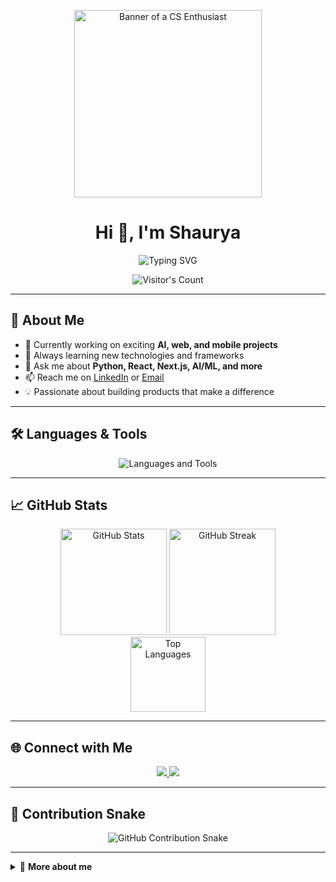 <!-- Profile README for shaurya1606 -->

<p align="center">
  <img src="https://github.com/shauryasrivastava-1612/shauryasrivastava-1612/blob/main/cartoon-man-wearing-glasses_23-2151136784.webp" alt="Banner of a CS Enthusiast" width="300"/>
</p>

<h1 align="center">Hi 👋, I'm Shaurya</h1>

<p align="center">
  <img src="https://readme-typing-svg.demolab.com?font=Fira+Code&size=24&pause=1000&color=36BCF7&center=true&vCenter=true&width=435&lines=Welcome+to+my+GitHub+Profile!;Full-stack+Developer;AI+%26+ML+Enthusiast;Open+Source+Contributor" alt="Typing SVG" />
</p>

<p align="center">
  <img src="https://profile-counter.glitch.me/shauryasrivastava-1612/count.svg" alt="Visitor's Count" />
</p>

---

## 🚀 About Me

- 🔭 Currently working on exciting **AI, web, and mobile projects**
- 🌱 Always learning new technologies and frameworks
- 💬 Ask me about **Python, React, Next.js, AI/ML, and more**
- 📫 Reach me on [LinkedIn](https://www.linkedin.com/in/shaurya1606/) or [Email](mailto:shaurya1606@gmail.com)
- 💡 Passionate about building products that make a difference

---

## 🛠️ Languages & Tools

<p align="center">
  <img src="https://skillicons.dev/icons?i=python,js,ts,react,nextjs,nodejs,html,css,tailwind,java,git,github,vscode,figma"
       alt="Languages and Tools"/>
</p>

---

## 📈 GitHub Stats

<div align="center">
  <img src="https://github-readme-stats.vercel.app/api?username=shaurya1606&show_icons=true&theme=radical" alt="GitHub Stats" height="170"/>
  <img src="https://github-readme-streak-stats.herokuapp.com/?user=shaurya1606&theme=radical" alt="GitHub Streak" height="170"/>
  <br/>
  <img src="https://github-readme-stats.vercel.app/api/top-langs/?username=shaurya1606&layout=compact&theme=radical" alt="Top Languages" height="120"/>
</div>

---

## 🌐 Connect with Me

<p align="center">
  <a href="https://www.linkedin.com/in/shaurya1606/" target="_blank">
    <img src="https://img.shields.io/badge/LinkedIn-blue?style=for-the-badge&logo=linkedin" />
  </a>
  <a href="mailto:shaurya1606@gmail.com" target="_blank">
    <img src="https://img.shields.io/badge/Gmail-red?style=for-the-badge&logo=gmail&logoColor=white" />
  </a>
</p>

---

## 🐍 Contribution Snake

<p align="center">
  <img src="https://github.com/shaurya1606/shaurya1606/blob/output/github-contribution-grid-snake.svg" alt="GitHub Contribution Snake" />
</p>

---

<details>
  <summary>📌 <b>More about me</b></summary>
  <ul>
    <li>⚡ Fun Fact: I love blending technology and creativity to solve real-world problems!</li>
    <li>🧠 Always up for a challenge and open to collaboration!</li>
    <li>🎨 In my free time, I enjoy digital art, music, and chess.</li>
  </ul>
</details>

<!-- Feel free to customize this README further! -->
